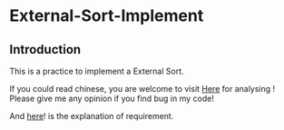# External-Sort-Implement
## Introduction
This is a practice to implement a External Sort. 

If you could read chinese, you are welcome to visit [Here](https://hackmd.io/9yEuduahRPeGwy-mO6HKHw) for analysing ! Please give me any opinion if you find bug in my code!

And [here](https://hackmd.io/@dsclab/H11Lu3FrP)! is the explanation of requirement.
